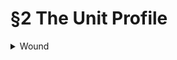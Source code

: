 # §2 The Unit Profile

<details>

<summary>Wound </summary>

– n. (Game Term) The specific unit of Damage. A unit suffers one🩸Wound for each uncanceled ⚔️Hit it takes from an attack.🩸Wounds can also be inflicted directly by certain Traits, Abilities, or terrain effects.

</details>

